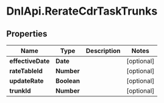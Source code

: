 # DnlApi.RerateCdrTaskTrunks

## Properties
Name | Type | Description | Notes
------------ | ------------- | ------------- | -------------
**effectiveDate** | **Date** |  | [optional] 
**rateTableId** | **Number** |  | [optional] 
**updateRate** | **Boolean** |  | [optional] 
**trunkId** | **Number** |  | [optional] 


